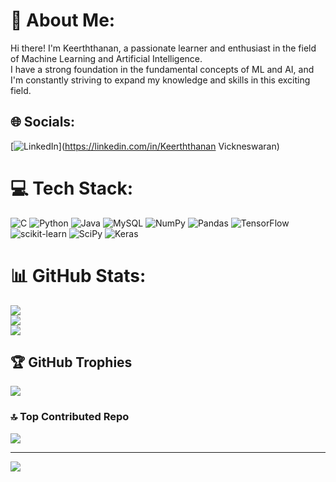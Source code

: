 

# 💫 About Me:
Hi there! I'm Keerththanan, a passionate learner and enthusiast in the field of Machine Learning and Artificial Intelligence. <br>I have a strong foundation in the fundamental concepts of ML and AI, and I'm constantly striving to expand my knowledge and skills in this exciting field.


## 🌐 Socials:
[![LinkedIn](https://img.shields.io/badge/LinkedIn-%230077B5.svg?logo=linkedin&logoColor=white)](https://linkedin.com/in/Keerththanan Vickneswaran) 

# 💻 Tech Stack:
![C](https://img.shields.io/badge/c-%2300599C.svg?style=for-the-badge&logo=c&logoColor=white) ![Python](https://img.shields.io/badge/python-3670A0?style=for-the-badge&logo=python&logoColor=ffdd54) ![Java](https://img.shields.io/badge/java-%23ED8B00.svg?style=for-the-badge&logo=java&logoColor=white) ![MySQL](https://img.shields.io/badge/mysql-%2300f.svg?style=for-the-badge&logo=mysql&logoColor=white) ![NumPy](https://img.shields.io/badge/numpy-%23013243.svg?style=for-the-badge&logo=numpy&logoColor=white) ![Pandas](https://img.shields.io/badge/pandas-%23150458.svg?style=for-the-badge&logo=pandas&logoColor=white) ![TensorFlow](https://img.shields.io/badge/TensorFlow-%23FF6F00.svg?style=for-the-badge&logo=TensorFlow&logoColor=white) ![scikit-learn](https://img.shields.io/badge/scikit--learn-%23F7931E.svg?style=for-the-badge&logo=scikit-learn&logoColor=white) ![SciPy](https://img.shields.io/badge/SciPy-%230C55A5.svg?style=for-the-badge&logo=scipy&logoColor=%white) ![Keras](https://img.shields.io/badge/Keras-%23D00000.svg?style=for-the-badge&logo=Keras&logoColor=white)
# 📊 GitHub Stats:
![](https://github-readme-stats.vercel.app/api?username=V-keerththanan&theme=vue&hide_border=false&include_all_commits=false&count_private=true)<br/>
![](https://github-readme-streak-stats.herokuapp.com/?user=V-keerththanan&theme=vue&hide_border=false)<br/>
![](https://github-readme-stats.vercel.app/api/top-langs/?username=V-keerththanan&theme=vue&hide_border=false&include_all_commits=false&count_private=true&layout=compact)

## 🏆 GitHub Trophies
![](https://github-profile-trophy.vercel.app/?username=V-keerththanan&theme=radical&no-frame=false&no-bg=true&margin-w=4)

### 🔝 Top Contributed Repo
![](https://github-contributor-stats.vercel.app/api?username=V-keerththanan&limit=5&theme=dark&combine_all_yearly_contributions=true)

---
[![](https://visitcount.itsvg.in/api?id=V-keerththanan&icon=0&color=0)](https://visitcount.itsvg.in)

<!-- Proudly created with GPRM ( https://gprm.itsvg.in ) -->
